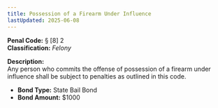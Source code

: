 ```yaml
---
title: Possession of a Firearm Under Influence
lastUpdated: 2025-06-08
---
```


**Penal Code:** § [8] 2  
**Classification:** *Felony*

**Description:**  
Any person who commits the offense of possession of a firearm under influence shall be subject to penalties as outlined in this code.

- **Bond Type:** State Bail Bond  
- **Bond Amount:** $1000
